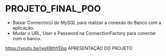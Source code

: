 # PROJETO_FINAL_POO

- Baixar Connector/J do MySQL para realizar a conexão do Banco com a aplicação.
- Mudar o URL, User e Password na ConnectionFactory para conectar com o banco.

https://youtu.be/jxeX8thYEbg
APRESENTAÇÃO DO PROJETO
